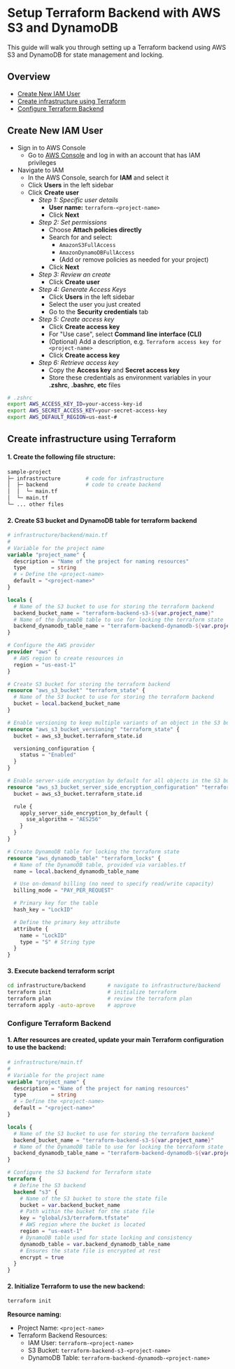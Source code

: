 # Setup Terraform Backend with AWS S3 and DynamoDB

This guide will walk you through setting up a Terraform backend using AWS S3 and DynamoDB for state management and locking.

## Overview

- [Create New IAM User](#create-new-iam-user)
- [Create infrastructure using Terraform](#create-infrastructure-using-terraform)
- [Configure Terraform Backend](#configure-terraform-backend)

## Create New IAM User

- Sign in to AWS Console
  - Go to [AWS Console](https://console.aws.amazon.com/) and log in with an account that has IAM privileges
- Navigate to IAM
  - In the AWS Console, search for **IAM** and select it
  - Click **Users** in the left sidebar
  - Click **Create user**
    - _Step 1: Specific user details_
      - **User name:** `terraform-<project-name>`
      - Click **Next**
    - _Step 2: Set permissions_
      - Choose **Attach policies directly**
      - Search for and select:
        - `AmazonS3FullAccess`
        - `AmazonDynamoDBFullAccess`
        - (Add or remove policies as needed for your project)
      - Click **Next**
    - _Step 3: Review an create_
      - Click **Create user**
    - _Step 4: Generate Access Keys_
      - Click **Users** in the left sidebar
      - Select the user you just created
      - Go to the **Security credentials** tab
    - _Step 5: Create access key_
      - Click **Create access key**
      - For "Use case", select **Command line interface (CLI)**
      - (Optional) Add a description, e.g. `Terraform access key for <project-name>`
      - Click **Create access key**
    - _Step 6: Retrieve access key_
      - Copy the **Access key** and **Secret access key**
      - Store these credentials as environment variables in your **.zshrc**, **.bashrc**, **etc** files

```sh
# .zshrc
export AWS_ACCESS_KEY_ID=your-access-key-id
export AWS_SECRET_ACCESS_KEY=your-secret-access-key
export AWS_DEFAULT_REGION=us-east-#
```

## Create infrastructure using Terraform

#### 1. Create the following file structure:

```sh
sample-project
├─ infrastructure        # code for infrastructure
│  ├─ backend            # code to create backend
│  │  └─ main.tf
│  └─ main.tf
└─ ... other files
```

#### 2. Create S3 bucket and DynamoDB table for terraform backend

```terraform
# infrastructure/backend/main.tf
#
# Variable for the project name
variable "project_name" {
  description = "Name of the project for naming resources"
  type        = string
  # 💀 Define the <project-name>
  default = "<project-name>"
}

locals {
  # Name of the S3 bucket to use for storing the terraform backend
  backend_bucket_name = "terraform-backend-s3-${var.project_name}"
  # Name of the DynamoDB table to use for locking the terraform state
  backend_dynamodb_table_name = "terraform-backend-dynamodb-${var.project_name}"
}

# Configure the AWS provider
provider "aws" {
  # AWS region to create resources in
  region = "us-east-1"
}

# Create S3 bucket for storing the terraform backend
resource "aws_s3_bucket" "terraform_state" {
  # Name of the S3 bucket to use for storing the terraform backend
  bucket = local.backend_bucket_name
}

# Enable versioning to keep multiple variants of an object in the S3 bucket
resource "aws_s3_bucket_versioning" "terraform_state" {
  bucket = aws_s3_bucket.terraform_state.id

  versioning_configuration {
    status = "Enabled"
  }
}

# Enable server-side encryption by default for all objects in the S3 bucket
resource "aws_s3_bucket_server_side_encryption_configuration" "terraform_state" {
  bucket = aws_s3_bucket.terraform_state.id

  rule {
    apply_server_side_encryption_by_default {
      sse_algorithm = "AES256"
    }
  }
}

# Create DynamoDB table for locking the terraform state
resource "aws_dynamodb_table" "terraform_locks" {
  # Name of the DynamoDB table, provided via variables.tf
  name = local.backend_dynamodb_table_name

  # Use on-demand billing (no need to specify read/write capacity)
  billing_mode = "PAY_PER_REQUEST"

  # Primary key for the table
  hash_key = "LockID"

  # Define the primary key attribute
  attribute {
    name = "LockID"
    type = "S" # String type
  }
}
```

#### 3. Execute backend terraform script

```sh
cd infrastructure/backend       # navigate to infrastructure/backend
terraform init                  # initialize terraform
terraform plan                  # review the terraform plan
terraform apply -auto-aprove    # approve
```

### Configure Terraform Backend

#### 1. After resources are created, update your main Terraform configuration to use the backend:

```terraform
# infrastructure/main.tf
#
# Variable for the project name
variable "project_name" {
  description = "Name of the project for naming resources"
  type        = string
  # 💀 Define the <project-name>
  default = "<project-name>"
}

locals {
  # Name of the S3 bucket to use for storing the terraform backend
  backend_bucket_name = "terraform-backend-s3-${var.project_name}"
  # Name of the DynamoDB table to use for locking the terraform state
  backend_dynamodb_table_name = "terraform-backend-dynamodb-${var.project_name}"
}

# Configure the S3 backend for Terraform state
terraform {
  # Define the S3 backend
  backend "s3" {
    # Name of the S3 bucket to store the state file
    bucket = var.backend_bucket_name
    # Path within the bucket for the state file
    key = "global/s3/terraform.tfstate"
    # AWS region where the bucket is located
    region = "us-east-1"
    # DynamoDB table used for state locking and consistency
    dynamodb_table = var.backend_dynamodb_table_name
    # Ensures the state file is encrypted at rest
    encrypt = true
  }
}

```

#### 2. Initialize Terraform to use the new backend:

```sh
terraform init
```

**Resource naming:**

- Project Name: `<project-name>`
- Terraform Backend Resources:
  - IAM User: `terraform-<project-name>`
  - S3 Bucket: `terraform-backend-s3-<project-name>`
  - DynamoDB Table: `terraform-backend-dynamodb-<project-name>`
